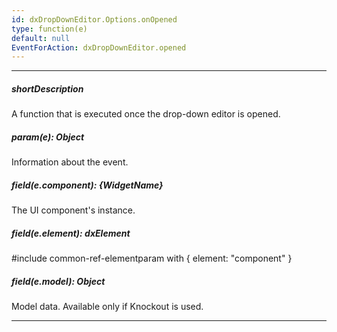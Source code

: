 ```yaml
---
id: dxDropDownEditor.Options.onOpened
type: function(e)
default: null
EventForAction: dxDropDownEditor.opened
---
```

---
##### shortDescription
A function that is executed once the drop-down editor is opened.

##### param(e): Object
Information about the event.

##### field(e.component): {WidgetName}
The UI component's instance.

##### field(e.element): dxElement
#include common-ref-elementparam with { element: "component" }

##### field(e.model): Object
Model data. Available only if Knockout is used.

---
